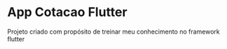 # App Cotacao Flutter

Projeto criado com propósito de treinar meu conhecimento no framework flutter
